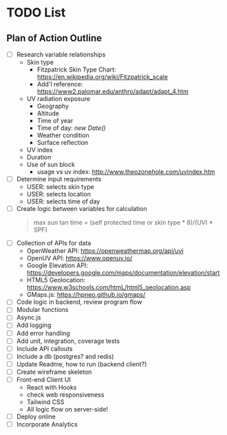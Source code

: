 # TODO List

## Plan of Action Outline

- [ ] Research variable relationships
  - Skin type
    - Fitzpatrick Skin Type Chart: https://en.wikipedia.org/wiki/Fitzpatrick_scale
    - Add'l reference: https://www2.palomar.edu/anthro/adapt/adapt_4.htm
  - UV radiation exposure
    - Geography
    - Altitude
    - Time of year
    - Time of day: _new Date()_
    - Weather condition
    - Surface reflection
  - UV index
  - Duration
  - Use of sun block
    - usage vs uv index: http://www.theozonehole.com/uvindex.htm
- [ ] Determine input requirements
  - USER: selects skin type
  - USER: selects location
  - USER: selects time of day
- [ ] Create logic between variables for calculation
  > max sun tan time = (self protected time or skin type * 8)/(UVI * SPF)
- [ ] Collection of APIs for data
  - OpenWeather API: https://openweathermap.org/api/uvi
  - OpenUV API: https://www.openuv.io/
  - Google Elevation API: https://developers.google.com/maps/documentation/elevation/start
  - HTML5 Geolocation: https://www.w3schools.com/htmL/html5_geolocation.asp
  - GMaps.js: https://hpneo.github.io/gmaps/
- [ ] Code logic in backend, review program flow
- [ ] Modular functions
- [ ] Async.js
- [ ] Add logging
- [ ] Add error handling
- [ ] Add unit, integration, coverage tests
- [ ] Include API callouts
- [ ] Include a db (postgres? and redis)
- [ ] Update Readme, how to run (backend client?)
- [ ] Create wireframe skeleton
- [ ] Front-end Client UI
  - React with Hooks
  - check web responsiveness
  - Tailwind CSS
  - All logic flow on server-side!
- [ ] Deploy online
- [ ] Incorporate Analytics
